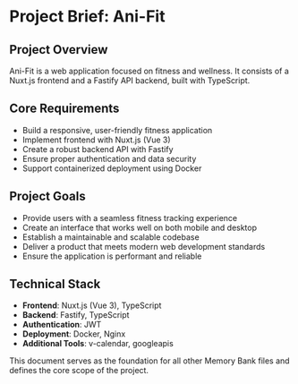 # Project Brief: Ani-Fit

## Project Overview
Ani-Fit is a web application focused on fitness and wellness. It consists of a Nuxt.js frontend and a Fastify API backend, built with TypeScript.

## Core Requirements
- Build a responsive, user-friendly fitness application
- Implement frontend with Nuxt.js (Vue 3)
- Create a robust backend API with Fastify
- Ensure proper authentication and data security
- Support containerized deployment using Docker

## Project Goals
- Provide users with a seamless fitness tracking experience
- Create an interface that works well on both mobile and desktop
- Establish a maintainable and scalable codebase
- Deliver a product that meets modern web development standards
- Ensure the application is performant and reliable

## Technical Stack
- **Frontend**: Nuxt.js (Vue 3), TypeScript
- **Backend**: Fastify, TypeScript
- **Authentication**: JWT
- **Deployment**: Docker, Nginx
- **Additional Tools**: v-calendar, googleapis

This document serves as the foundation for all other Memory Bank files and defines the core scope of the project. 